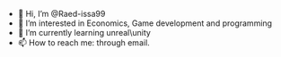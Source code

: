 - 👋 Hi, I’m @Raed-issa99
- 👀 I’m interested in Economics, Game development and programming
- 🌱 I’m currently learning unreal\unity
- 📫 How to reach me: through email. 

<!---
Raed-issa99/Raed-issa99 is a ✨ special ✨ repository because its `README.md` (this file) appears on your GitHub profile.
You can click the Preview link to take a look at your changes.
--->
